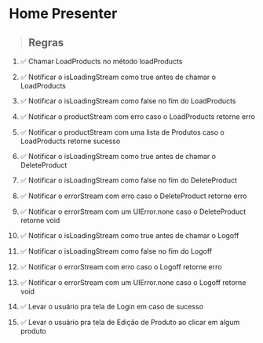 # Home Presenter

> ## Regras

1. ✅ Chamar LoadProducts no método loadProducts
2. ✅ Notificar o isLoadingStream como true antes de chamar o LoadProducts
3. ✅ Notificar o isLoadingStream como false no fim do LoadProducts
4. ✅ Notificar o productStream com erro caso o LoadProducts retorne erro
5. ✅ Notificar o productStream com uma lista de Produtos caso o LoadProducts retorne sucesso

6. ✅ Notificar o isLoadingStream como true antes de chamar o DeleteProduct
7. ✅ Notificar o isLoadingStream como false no fim do DeleteProduct
8. ✅ Notificar o errorStream com erro caso o DeleteProduct retorne erro
9. ✅ Notificar o errorStream com um UIError.none caso o DeleteProduct retorne void

10. ✅ Notificar o isLoadingStream como true antes de chamar o Logoff
11. ✅ Notificar o isLoadingStream como false no fim do Logoff
12. ✅ Notificar o errorStream com erro caso o Logoff retorne erro
13. ✅ Notificar o errorStream com um UIError.none caso o Logoff retorne void
14. ✅ Levar o usuário pra tela de Login em caso de sucesso

15. ✅ Levar o usuário pra tela de Edição de Produto ao clicar em algum produto
